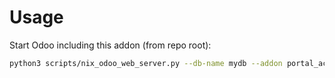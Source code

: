 # Usage

Start Odoo including this addon (from repo root):

```bash
python3 scripts/nix_odoo_web_server.py --db-name mydb --addon portal_account_personal_data_only
```
